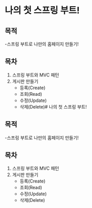 # 나의 첫 스프링 부트!

## 목적
-스프링 부트로 나만의 홈페이지 만들기!

## 목차

1. 스프링 부트와 MVC 패턴
2. 게시판 만들기
    - 등록(Create)
    - 조회(Read)
    - 수정(Update)
    - 삭제(Delete)# 나의 첫 스프링 부트!

## 목적
-스프링 부트로 나만의 홈페이지 만들기!

## 목차

1. 스프링 부트와 MVC 패턴
2. 게시판 만들기
    - 등록(Create)
    - 조회(Read)
    - 수정(Update)
    - 삭제(Delete)